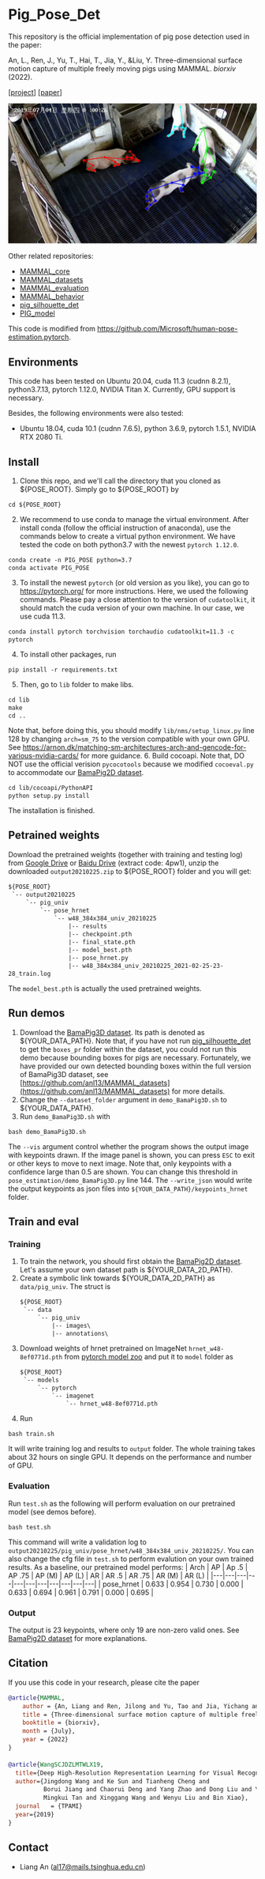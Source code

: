 # Pig_Pose_Det
This repository is the official implementation of pig pose detection used in the paper:

An, L., Ren, J., Yu, T., Hai, T., Jia, Y., &Liu, Y. Three-dimensional surface motion capture of multiple freely moving pigs using MAMMAL. *biorxiv* (2022). 

[[project]()] [[paper]()]

![img](pics/demo_image.jpg)

Other related repositories: 
* [MAMMAL_core]() 
* [MAMMAL_datasets](https://github.com/anl13/MAMMAL_datasets)
* [MAMMAL_evaluation](https://github.com/anl13/MAMMAL_evaluation) 
* [MAMMAL_behavior](https://github.com/anl13/MAMMAL_behavior) 
* [pig_silhouette_det](https://github.com/anl13/pig_silhouette_det)
* [PIG_model](https://github.com/anl13/PIG_model) 

This code is modified from https://github.com/Microsoft/human-pose-estimation.pytorch. 

## Environments
This code has been tested on Ubuntu 20.04, cuda 11.3 (cudnn 8.2.1), python3.7.13, pytorch 1.12.0, NVIDIA Titan X. Currently, GPU support is necessary. 

Besides, the following environments were also tested: 
* Ubuntu 18.04, cuda 10.1 (cudnn 7.6.5), python 3.6.9, pytorch 1.5.1, NVIDIA RTX 2080 Ti. 

## Install 
1. Clone this repo, and we'll call the directory that you cloned as ${POSE_ROOT}. Simply go to ${POSE_ROOT} by 
```shell
cd ${POSE_ROOT}
```
2. We recommend to use conda to manage the virtual environment. After install conda (follow the official instruction of anaconda), use the commands below to create a virtual python environment. We have tested the code on both python3.7 with the newest `pytorch 1.12.0`. 
```shell
conda create -n PIG_POSE python=3.7
conda activate PIG_POSE
```
3. To install the newest `pytorch` (or old version as you like), you can go to https://pytorch.org/ for more instructions. Here, we used the following commands. Please pay a close attention to the version of `cudatoolkit`, it should match the cuda version of your own machine. In our case, we use cuda 11.3. 
```shell
conda install pytorch torchvision torchaudio cudatoolkit=11.3 -c pytorch
```
4. To install other packages, run 
```
pip install -r requirements.txt
```
5. Then, go to `lib` folder to make libs. 
```
cd lib 
make
cd ..
```
Note that, before doing this, you should modify `lib/nms/setup_linux.py` line 128 by changing `arch=sm_75` to the version compatible with your own GPU. See https://arnon.dk/matching-sm-architectures-arch-and-gencode-for-various-nvidia-cards/ for more guidance. 
6. Build cocoapi. Note that, DO NOT use the official verision `pycocotools` because we modified `cocoeval.py` to accommodate our [BamaPig2D dataset](https://github.com/anl13/MAMMAL_datasets).
```
cd lib/cocoapi/PythonAPI
python setup.py install 
```
The installation is finished. 
## Petrained weights
Download the pretrained weights (together with training and testing log) from [Google Drive](https://drive.google.com/file/d/1oeYv1hBlEvb0DZuls6e8dmdw_J7Va1Lj/view?usp=sharing) or [Baidu Drive](https://pan.baidu.com/s/1prY2zoSlx9ATDrSF4L8d5g) (extract code: 4pw1), unzip the downloaded `output20210225.zip` to ${POSE_ROOT} folder and you will get:
   ```
   ${POSE_ROOT}
    `-- output20210225
        `-- pig_univ
            `-- pose_hrnet
                `-- w48_384x384_univ_20210225
                    |-- results
                    |-- checkpoint.pth
                    |-- final_state.pth
                    |-- model_best.pth
                    |-- pose_hrnet.py
                    |-- w48_384x384_univ_20210225_2021-02-25-23-28_train.log
   ```
The `model_best.pth` is actually the used pretrained weights. 

## Run demos 
1. Download the [BamaPig3D dataset](https://github.com/anl13/MAMMAL_datasets). Its path is denoted as ${YOUR_DATA_PATH}. Note that, if you have not run [pig_silhouette_det](https://github.com/anl13/pig_silhouette_det) to get the `boxes_pr` folder within the dataset, you could not run this demo because bounding boxes for pigs are necessary. Fortunately, we have provided our own detected bounding boxes within the full version of BamaPig3D dataset, see [https://github.com/anl13/MAMMAL_datasets](https://github.com/anl13/MAMMAL_datasets) for more details. 
2. Change the `--dataset_folder` argument in `demo_BamaPig3D.sh` to ${YOUR_DATA_PATH}.
3. Run `demo_BamaPig3D.sh` with 
```
bash demo_BamaPig3D.sh
```
The `--vis` argument control whether the program shows the output image with keypoints drawn. If the image panel is shown, you can press `ESC` to exit or other keys to move to next image. Note that, only keypoints with a confidence large than 0.5 are shown. You can change this threshold in `pose_estimation/demo_BamaPig3D.py` line 144. 
The `--write_json` would write the output keypoints as json files into `${YOUR_DATA_PATH}/keypoints_hrnet` folder. 

## Train and eval 
### Training
1. To train the network, you should first obtain the [BamaPig2D dataset](https://github.com/anl13/MAMMAL_datasets).  Let's assume your own dataset path is ${YOUR_DATA_2D_PATH}. 
2. Create a symbolic link towards ${YOUR_DATA_2D_PATH} as `data/pig_univ`. The struct is 
   ```
   ${POSE_ROOT}
    `-- data
        `-- pig_univ
            |-- images\
            |-- annotations\
   ```
3. Download weights of hrnet pretrained on ImageNet `hrnet_w48-8ef0771d.pth` from [pytorch model zoo](https://pytorch.org/docs/stable/model_zoo.html#module-torch.utils.model_zoo) and put it to `model` folder as 
   ```
   ${POSE_ROOT}
    `-- models
        `-- pytorch
            `-- imagenet
                `-- hrnet_w48-8ef0771d.pth
   ```
3. Run 
```
bash train.sh 
```
It will write training log and results to `output` folder. The whole training takes about 32 hours on single GPU. It depends on the performance and number of GPU. 

### Evaluation
Run `test.sh` as the following will perform evaluation on our pretrained model (see demos before).
```
bash test.sh
```
This command will write a validation log to `output20210225/pig_univ/pose_hrnet/w48_384x384_univ_20210225/`. You can also change the cfg file in `test.sh` to perform evalution on your own trained results. 
As a baseline, our pretrained model performs: 
| Arch | AP | Ap .5 | AP .75 | AP (M) | AP (L) | AR | AR .5 | AR .75 | AR (M) | AR (L) |
|---|---|---|---|---|---|---|---|---|---|---|
| pose_hrnet | 0.633 | 0.954 | 0.730 | 0.000 | 0.633 | 0.694 | 0.961 | 0.791 | 0.000 | 0.695 |

### Output 
The output is 23 keypoints, where only 19 are non-zero valid ones. See [BamaPig2D dataset](https://github.com/anl13/MAMMAL_datasets) for more explanations. 

## Citation
If you use this code in your research, please cite the paper 
```BibTex
@article{MAMMAL, 
    author = {An, Liang and Ren, Jilong and Yu, Tao and Jia, Yichang and Liu, Yebin},
    title = {Three-dimensional surface motion capture of multiple freely moving pigs using MAMMAL},
    booktitle = {biorxiv},
    month = {July},
    year = {2022}
}

@article{WangSCJDZLMTWLX19,
  title={Deep High-Resolution Representation Learning for Visual Recognition},
  author={Jingdong Wang and Ke Sun and Tianheng Cheng and 
          Borui Jiang and Chaorui Deng and Yang Zhao and Dong Liu and Yadong Mu and 
          Mingkui Tan and Xinggang Wang and Wenyu Liu and Bin Xiao},
  journal   = {TPAMI}
  year={2019}
}
```

## Contact 
* Liang An (al17@mails.tsinghua.edu.cn)